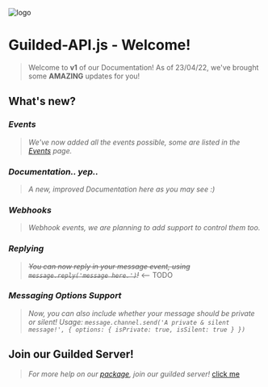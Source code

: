 ![logo](https://img.guildedcdn.com/asset/Logos/logomark_wordmark/Color/Guilded_Logomark_Wordmark_Color.png?ver=3 "Guilded Logo")
# Guilded-API.js - Welcome!
> Welcome to **v1** of our Documentation!
As of 23/04/22, we've brought some __AMAZING__ updates for you!

## __What's new?__
### _Events_
> *We've now added all the events possible, some are listed in the [Events](/events) page.*
### _Documentation.. yep.._
> *A new, improved Documentation here as you may see :)*
### _Webhooks_
> *Webhook events, we are planning to add support to control them too.*
### _Replying_
> ~~*You can now reply in your message event, using `message.reply('message here.')`!*~~ <-- TODO
### _Messaging Options Support_
> *Now, you can also include whether your message should be private or silent!*
> *Usage: `message.channel.send('A private & silent message!', { options: { isPrivate: true, isSilent: true } })`*

## Join our Guilded Server!
> *For more help on our [package](https://npmjs.com/package/guilded-api.js), join our guilded server!*
> [click me](https://guilded.gg/GAW)
